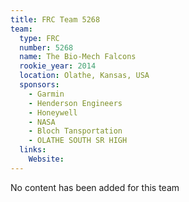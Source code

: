 ```yaml
---
title: FRC Team 5268
team:
  type: FRC
  number: 5268
  name: The Bio-Mech Falcons
  rookie_year: 2014
  location: Olathe, Kansas, USA
  sponsors:
    - Garmin
    - Henderson Engineers
    - Honeywell
    - NASA
    - Bloch Tansportation
    - OLATHE SOUTH SR HIGH
  links:
    Website: 
---
```

No content has been added for this team